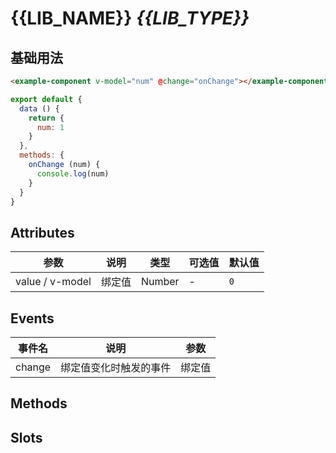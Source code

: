 # {{LIB_NAME}} *{{LIB_TYPE}}*

## 基础用法

```html
<example-component v-model="num" @change="onChange"></example-component>
```

```js
export default {
  data () {
    return {
      num: 1
    }
  },
  methods: {
    onChange (num) {
      console.log(num)
    }
  }
}
```

## Attributes

| 参数            | 说明   | 类型   | 可选值 | 默认值 |
| --------------- | ------ | ------ | ------ | ------ |
| value / v-model | 绑定值 | Number | -      | `0`    |

## Events

| 事件名 | 说明                   | 参数   |
| ------ | ---------------------- | ------ |
| change | 绑定值变化时触发的事件 | 绑定值 |

## Methods

## Slots
